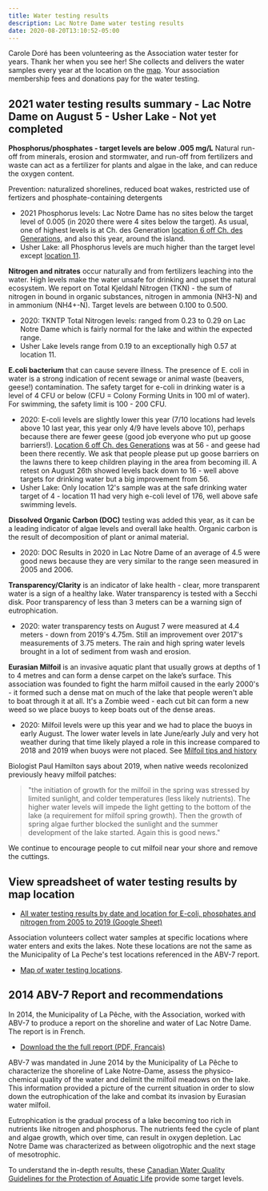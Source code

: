 ```yaml
---
title: Water testing results
description: Lac Notre Dame water testing results
date: 2020-08-20T13:10:52-05:00
---
```

Carole Doré has been volunteering as the Association water tester for years. Thank her when you see her! She collects and delivers the water samples every year at the location on the [map](/map/maps/). Your association membership fees and donations pay for the water testing.

## 2021 water testing results summary - Lac Notre Dame on August 5 - Usher Lake - Not yet completed

**Phosphorus/phosphates - target levels are below .005 mg/L** Natural run-off from minerals, erosion and stormwater, and run-off from fertilizers and waste can act as a fertilizer for plants and algae in the lake, and can reduce the oxygen content. 

Prevention: naturalized shorelines, reduced boat wakes, restricted use of fertizers and phosphate-containing detergents

* 2021 Phosphorus levels: Lac Notre Dame has no sites below the target level of 0.005 (in 2020 there were 4 sites below the target). As usual, one of highest levels is at Ch. des Generation [location 6 off Ch. des Generations](/map/maps/), and also this year, around the island. 
* Usher Lake: all Phosphorus levels are much higher than the target level except [location 11](/map/maps/).

**Nitrogen and nitrates** occur naturally and from fertilizers leaching into the water. High levels make the water unsafe for drinking and upset the natural ecosystem. We report on Total Kjeldahl Nitrogen (TKN) - the sum of nitrogen in bound in organic substances, nitrogen in ammonia (NH3-N) and in ammonium (NH4+-N). Target levels are between 0.100 to 0.500.  

* 2020: TKNTP Total Nitrogen levels: ranged from 0.23 to 0.29 on Lac Notre Dame which is fairly normal for the lake and within the expected range.
* Usher Lake levels range from 0.19 to an exceptionally high 0.57 at location 11.

**E.coli bacterium** that can cause severe illness. The presence of E. coli in water is a strong indication of recent sewage or animal waste (beavers, geese!) contamination. The safety target for e-coli in drinking water is a level of 4 CFU or below (CFU = Colony Forming Units in 100 ml of water). For swimming, the safety limit is 100 - 200 CFU.

* 2020: E-coli levels are slightly lower this year (7/10 locations had levels above 10 last year, this year only 4/9 have levels above 10), perhaps because there are fewer geese (good job everyone who put up goose barriers!). [Location 6 off Ch. des Generations](/map/maps/) was at 56 - and geese had been there recently. We ask that people please put up goose barriers on the lawns there to keep children playing in the area from becoming ill. A retest on August 26th showed levels back down to 16 - well above targets for drinking water but a big improvement from 56.
* Usher Lake: Only location 12's sample was at the safe drinking water target of 4 - location 11 had very high e-coli level of 176, well above safe swimming levels.

**Dissolved Organic Carbon (DOC)** testing was added this year, as it can be a leading indicator of algae levels and overall lake health. Organic carbon is the result of decomposition of plant or animal material.

* 2020: DOC Results in 2020 in Lac Notre Dame of an average of 4.5 were good news because they are very similar to the range seen measured in 2005 and 2006.

**Transparency/Clarity** is an indicator of lake health - clear, more transparent water is a sign of a healthy lake. Water transparency is tested with a Secchi disk. Poor transparency of less than 3 meters can be a warning sign of eutrophication.

* 2020: water transparency tests on August 7 were measured at 4.4 meters - down from 2019's 4.75m. Still an improvement over 2017's measurements of 3.75 meters. The rain and high spring water levels brought in a lot of sediment from wash and erosion.

**Eurasian Milfoil** is an invasive aquatic plant that usually grows at depths of 1 to 4 metres and can form a dense carpet on the lake’s surface. This association was founded to fight the harm milfoil caused in the early 2000's - it formed such a dense mat on much of the lake that people weren't able to boat through it at all. It's a Zombie weed - each cut bit can form a new weed so we place buoys to keep boats out of the dense areas.

* 2020: Milfoil levels were up this year and we had to place the buoys in early August. The lower water levels in late June/early July and very hot weather during that time likely played a role in this increase compared to 2018 and 2019 when buoys were not placed. See [Milfoil tips and history](/water/lnd-milfoil)

Biologist Paul Hamilton says about 2019, when native weeds recolonized previously heavy milfoil patches:

> "the initiation of growth for the milfoil in the spring was stressed by limited sunlight, and colder temperatures (less likely nutrients).
> The higher water levels will impede the light getting to the bottom of the lake (a requirement for milfoil spring growth).  Then the growth of spring algae further blocked the sunlight and the summer development of the lake started.  Again this is good news."

We continue to encourage people to cut milfoil near your shore and remove the cuttings.

## View spreadsheet of water testing results by map location

* [All water testing results by date and location for E-coli, phosphates and nitrogen from 2005 to 2019 (Google Sheet)](https://docs.google.com/spreadsheets/d/1dqcUzW8GyrQA3oEBX0YPA8-FLrunVLlIszOkUb7S9H4/edit?usp=sharing)

Association volunteers collect water samples at specific locations where water enters and exits the lakes. Note these locations are not the same as the Municipality of La Peche's test locations referenced in the ABV-7 report.  

* [Map of water testing locations](/map/maps/).

## 2014 ABV-7 Report and recommendations

In 2014, the Municipality of La Pêche, with the Association, worked with ABV-7 to produce a report on the shoreline and water of Lac Notre Dame. The report is in French.

* [Download the the full report (PDF, Francais)](/assets/docs/water/ABV7_Rapport_Lac_Notre_Dame_2014.pdf)

ABV-7 was mandated in June 2014 by the Municipality of La Pêche to characterize the shoreline of Lake Notre-Dame, assess the physico-chemical quality of the water and delimit the milfoil meadows on the lake. This information provided a picture of the current situation in order to slow down the eutrophication of the lake and combat its invasion by Eurasian water milfoil.

Eutrophication is the gradual process of a lake becoming too rich in nutrients like nitrogen and phosphorus. The nutrients feed the cycle of plant and algae growth, which over time, can result in oxygen depletion. Lac Notre Dame was characterized as between oligotrophic and the next stage of mesotrophic.

To understand the in-depth results, these [Canadian Water Quality Guidelines for the Protection of Aquatic Life](/assets/docs/water/water_quality_guidelines.pdf) provide some target levels.
